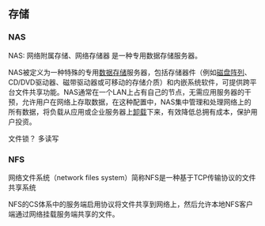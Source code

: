 ## 存储

### NAS

NAS: 网络附属存储、网络存储器 是一种专用数据存储服务器。

NAS被定义为一种特殊的专用[数据存储](https://baike.baidu.com/item/数据存储)服务器，包括存储器件（例如[磁盘阵列](https://baike.baidu.com/item/磁盘阵列)、CD/DVD驱动器、磁带驱动器或可移动的存储介质）和内嵌系统软件，可提供跨平台文件共享功能。NAS通常在一个LAN上占有自己的节点，无需应用服务器的干预，允许用户在网络上存取数据，在这种配置中，NAS集中管理和处理网络上的所有数据，将负载从应用或企业服务器上[卸载](https://baike.baidu.com/item/卸载)下来，有效降低总拥有成本，保护用户投资。

文件锁？ 多读写       



### NFS

网络文件系统（network files system）简称NFS是一种基于TCP传输协议的文件共享系统

NFS的CS体系中的服务端启用协议将文件共享到网络上，然后允许本地NFS客户端通过网络挂载服务端共享的文件。

